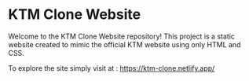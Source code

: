 # KTM Clone Website

Welcome to the KTM Clone Website repository! This project is a static website created to mimic the official KTM website using only HTML and CSS.

To explore the site simply visit at : https://ktm-clone.netlify.app/
